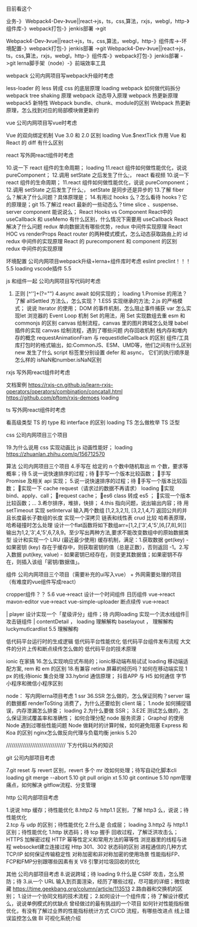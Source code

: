 目前看这个


业务-》 Webpack4-Dev-》vue||react->js，ts，css,算法，rxjs，webgl，http-》组件库-》webpack打包-》jenkis部署 ->git


Webpack4-Dev-》vue||react->js，ts，css,算法，webgl，http-》组件库->-环境配置-》webpack打包-》jenkis部署 ->git
Webpack4-Dev-》vue||react->js，ts，css,算法，rxjs，webgl，http-》组件库-》webpack打包-》jenkis部署 ->git
lerna脚手架（node）-》前端效率工具



webpack  公司内网项目写webpack升级时考虑

less-loader 的 less 转成 css 的底层原理   loading
webpack 如何做代码拆分
webpack tree shaking 原理
webpack 动态导入原理
webpack 热更新原理
webpack5 新特性
Webpack bundle、chunk、module的区别
Webpack 热更新原理，怎么找到对应的局部模块做更新的


vue   公司内网项目写vue时考虑

Vue 的双向绑定机制
Vue 3.0 和 2.0 区别   loading
Vue.$nextTick 作用
Vue 和 React 的 diff 有什么区别



react 写外网react组件时考虑

10.说一下 react 组件的生命周期；             loading
11.react 组件如何做性能优化，说说 pureComponent；
12.调用 setState 之后发生了什么;，
react   看视频
10.说一下 react 组件的生命周期；
11.react 组件如何做性能优化，说说 pureComponent；
12.调用 setState 之后发生了什么;，
setState 是同步还是异步的
13.了解 fiber 么？解决了什么问题？具体原理是；
14.有用过 hooks 么？怎么看待 hooks？它的原理是；git
15.了解过 react 最新的一些动态么？time slice 、suspense、server component 能说说么；
React Hooks vs Component
React中的 useCallback 和 useMemo 有什么区别，什么情况下需要用 useCallback
React 解决了什么问题
redux 单向数据流有哪些优势，redux 中间件实现原理
React HOC vs renderProps
React router 的两种模式模式，怎么动态获取路由上的 id
redux 中间件的实现原理
React 的 purecomponent 和 component 的区别
redux 中间件的实现原理


环境配置  公司内网项目webpack升级+lerna+组件库时考虑
eslint  preclint！！！  5.5  loading
vscode插件  5.5

js 和组件一起  公司内网项目写代码时考虑
1.   正则  [^'']+(?="")
4.async await 如何实现的； loading
1.Promise 的用法？了解 allSettled 方法么，怎么实现？
1.ES5 实现继承的方法;
2.js 的严格模式；
说说 Iterator 的使用；
DOM 的事件机制，怎么阻止事件捕获
var 怎么实现let
浏览器的 Event Loop 机制
Set 的用法，用 Set 实现数组去重
esm 和 commonjs 的区别
canvas 绘制流程，canvas 里的图片跨域怎么处理
babel 插件的实现
canvas 绘制流程，遇到了哪些问题
内存回收机制
栈内存和堆内存的概念
requestAnimationFram 与 requestIdleCallback 的区别
组件/工具库打包时的格式输出，如:CommonJS、ESM、UMD等，他们之间有什么区别
new 发生了什么
script 标签里分别设置 defer 和 async， 它们的执行顺序是怎么样的
isNaN和number.isNaN区别

rxjs 写外网react组件时考虑

文档案例
https://rxjs-cn.github.io/learn-rxjs-operators/operators/combination/concatall.html
https://github.com/pftom/rxjs-demoes   loading



ts 写外网react组件时考虑

看高级类型
TS 的 type 和 interface 的区别   loading
TS 怎么做枚举
TS 泛型


css 公司内网项目三个项目

19.为什么说用 css 实现动画比 js 动画性能好；  loading
https://zhuanlan.zhihu.com/p/156712570


算法 公司内网项目三个项目
4.手写在 给定的 n 个数中随机取出 m 个数，要求等概率；待
5.说一说快速排序的过程；待
手写一个版本比较函数；
手写 Promise 及相关 api 实现；
5.说一说快速排序的过程；待
手写一个版本比较函数；
实现一下 cache request（请求过的数据不再请求）   loading
实现 bind、apply、call；
request cache；
es6 class 转成 es5 ；
实现一个版本比较函数；...
3.希尔排序，堆排，快排；
4.this 指向问题，说出输出内容；待
用 setTimeout 实现 setInterval
输入两个数组 [1,2,3,2,1], [3,2,1,4,7]  返回公共的并且长度最长子数组的长度
实现一个深拷贝
链表和线性表 crud 比较
哈希表原理，哈希碰撞时怎么处理
设计一个flat函数将如下数组arr=[1,2,['3',4,'5',[6,[7,8],9]]]输出为1,2,'3',4,'5',6,7,8,9。至少写出两种方法,要求不能改变数组中的原始数据类型
设计和实现一个 LRU (最近最少使用) 缓存机制，满足：1.获取数据 get(key) - 如果密钥 (key) 存在于缓存中，则获取密钥的值（总是正数），否则返回 -1。2.写入数据 put(key, value) - 如果密钥已经存在，则变更其数据值；如果密钥不存在，则插入该组「密钥/数据值」。



组件   公司内网项目三个项目（需要补充的ui写入vue）  +  外网需要处理的项目（有难度的vue组件写成react）

cropper组件？？ 5.6   vue->react
设计一个时间组件 日历组件  vue->react
mavon-editor             vue->react
vue-simple-uploader 断点续传  vue->react

|
player 
设计实现一个「星级评分」组件；待    内网loading
实现一个流水线组件||攻击链组件 
|
contentDetail ，   loading    理解解构
baselayout ，                   理解解构
luckymutlcardlist  5.5           理解解构


低代码平台运行时的生成逻辑
低代码平台性能优化
低代码平台组件发布流程
大文件的分片上传和断点续传怎么做的
低代码平台的技术原理


ionic  在家搞
16.怎么实现响应式布局的；ionic移动端布局试试   loading
移动端适配方案, rem 和 em 的区别
18.有兼容 retina 屏幕的经历吗？如何在移动端实现 1 px 的线;待ionic 集合处理
33.hybrid 通信原理；
抖音APP 与 H5 如何通信
字节小程序和微信小程序区别


node： 写内网lerna项目考虑
1 ssr
36.SSR 怎么做的，怎么保证同构？server 端的数据都 renderToSting 消费了，为什么还要给到 client 端；
1.node 如何捕捉错误，内存泄漏怎么排查；  loading
2.为什么要做 SSR；
3.E2E 测试怎么做的，怎么保证测试覆盖率和准确性；
如何合理分配 node 服务资源；
Graphql 的使用
Node 遇到过哪些性能问题
Node 做耗时的计算时候，如何避免阻塞
Express 和 Koa 的区别
nginx怎么做反向代理与负载均衡
jenkis 5.20


//////////////////////////////// 下方代码以外的知识

git  公司内部项目考虑

7.git reset 与 revert 区别，revert 多个 mr 改如何处理；待写自动化脚本cli  loading
git merge --abort  5.10
git pull origin xt  5.10
git continue  5.10
npm管理痛点，如何解决
gitflow流程、分支管理


http  公司内部项目考虑

1.说说 http 缓存；待性能优化
8.http2 与 http1.1 区别，了解 http3 么，说说；待性能优化    
2.tcp 与 udp 的区别；待性能优化
2.什么是 合成层；   loading
3.http2 与 http1.1 区别；待性能优化
1.http 状态码；待
tcp 握手 回收过程，了解泛洪攻击么；
HTTPS 加解密过程
HTTP 幂等性定义和常用方法的幂等性
浏览器里的线程与进程
websocket建立连接过程
Http 301、302 状态码的区别
进程通信的几种方式
TCP/IP 如何保证传输稳定性
对称加密和非对称加密的使用场景
性能指标FP、FCP和FMP分别跟哪些因素有关
V8 引擎对垃圾回收的优化


其他  公司内部项目考虑
8.说说跨域；待    loading
9.什么是 CSRF 攻击，怎么预防；待
3.从一个 URL 输入到页面渲染，经历了哪些过程，尽可能的详细；微信收藏
https://time.geekbang.org/column/article/113513
2.路由器和交换机的区别；
1.设计一个协同文档的技术流程；
2.如何设计一个组件库；待
了解设计模式么，说说单例模式的优缺点
曾经做过的最有挑战的一个项目
如何针对性能指标做优化，有没有了解过业界的性能指标统计方式
CI/CD 流程，有哪些改进点
线上错误监控怎么做
BI 可视化系统介绍


